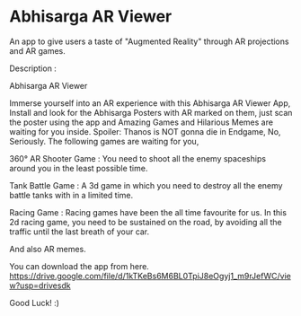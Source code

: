 # Abhisarga AR Viewer

An app to give users a taste of "Augmented Reality" through AR projections and AR games.

Description :

Abhisarga AR Viewer

Immerse yourself into an AR experience with this Abhisarga AR Viewer App, Install and look for the Abhisarga Posters with AR marked on them, just scan the poster using the app and Amazing Games and Hilarious Memes are waiting for you inside. Spoiler: Thanos is NOT gonna die in Endgame, No, Seriously. The following games are waiting for you,

360° AR Shooter Game : You need to shoot all the enemy spaceships around you in the least possible time.

Tank Battle Game : A 3d game in which you need to destroy all the enemy battle tanks with in a limited time.

Racing Game : Racing games have been the all time favourite for us. In this 2d racing game, you need to be sustained on the road, by avoiding all the traffic until the last breath of your car.

And also AR memes.

You can download the app from here.
https://drive.google.com/file/d/1kTKeBs6M6BL0TpiJ8eOgyj1_m9rJefWC/view?usp=drivesdk

Good Luck! :)
